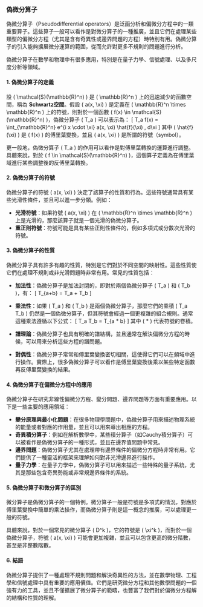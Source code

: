 ### 偽微分算子

偽微分算子（Pseudodifferential operators）是泛函分析和偏微分方程中的一類重要算子。這些算子一般可以看作是對微分算子的一種推廣，並且它們在處理某些類型的偏微分方程（尤其是含有奇異性或邊界問題的方程）時特別有用。偽微分算子的引入能夠擴展微分運算的範圍，從而允許對更多不規則的問題進行分析。

偽微分算子在數學和物理中有很多應用，特別是在量子力學、信號處理、以及多尺度分析等領域。

#### 1. 偽微分算子的定義

設 \( \mathcal{S}(\mathbb{R}^n) \) 是 \( \mathbb{R}^n \) 上的迅速減少的函數空間，稱為 **Schwartz空間**。假設 \( a(x, \xi) \) 是定義在 \( \mathbb{R}^n \times \mathbb{R}^n \) 上的符號，則對於一個函數 \( f(x) \in \mathcal{S}(\mathbb{R}^n) \)，偽微分算子 \( T_a \) 可以表示為：
\[
T_a f(x) = \int_{\mathbb{R}^n} e^{i x \cdot \xi} a(x, \xi) \hat{f}(\xi) \, d\xi
\]
其中 \( \hat{f}(\xi) \) 是 \( f(x) \) 的傅里葉變換，並且 \( a(x, \xi) \) 是所謂的符號（symbol）。

更一般地，偽微分算子 \( T_a \) 的作用可以看作是對傅里葉轉換的運算進行調整。具體來說，對於 \( f \in \mathcal{S}(\mathbb{R}^n) \)，這個算子定義為在傅里葉域進行某些調整後的反傅里葉轉換。

#### 2. 偽微分算子的符號

偽微分算子的符號 \( a(x, \xi) \) 決定了該算子的性質和行為。這些符號通常具有某些光滑性條件，並且可以進一步分類。例如：
- **光滑符號**：如果符號 \( a(x, \xi) \) 在 \( \mathbb{R}^n \times \mathbb{R}^n \) 上是光滑的，那麼該算子就是一個光滑的偽微分算子。
- **重正則符號**：符號可能是具有某些正則性條件的，例如多項式或分數次光滑的符號。

#### 3. 偽微分算子的性質

偽微分算子具有許多有趣的性質，特別是它們對於不同空間的映射性。這些性質使它們在處理不規則或非光滑問題時非常有用。常見的性質包括：

- **加法性**：偽微分算子是加法封閉的，即對於兩個偽微分算子 \( T_a \) 和 \( T_b \)，有：
  \[
  T_{a+b} = T_a + T_b
  \]
- **乘法性**：如果 \( T_a \) 和 \( T_b \) 是兩個偽微分算子，那麼它們的乘積 \( T_a T_b \) 仍然是一個偽微分算子，但其符號會經過一個更複雜的組合規則。通常這種乘法遵循以下公式：
  \[
  T_a T_b = T_{a * b}
  \]
  其中 \( * \) 代表符號的卷積。

- **譜理論**：偽微分算子也具有明確的譜結構，並且通常在解決偏微分方程的時候，可以用來分析這些方程的譜問題。

- **對偶性**：偽微分算子常常和傅里葉變換密切相關，這使得它們可以在頻域中進行操作。實際上，很多偽微分算子可以看作是傅里葉變換後乘以某些特定函數再反傅里葉變換的結果。

#### 4. 偽微分算子在偏微分方程中的應用

偽微分算子在研究非線性偏微分方程、變分問題、邊界問題等方面有重要應用。以下是一些主要的應用領域：

- **變分原理與最小化問題**：在很多物理學問題中，偽微分算子用來描述物理系統的能量或者對應的作用量，並且可以用來導出相應的方程。
- **奇異積分算子**：例如在解析數學中，某些積分算子（如Cauchy積分算子）可以被看作是偽微分算子的一種形式，並且在邊界值問題中常見。
- **邊界問題**：偽微分算子尤其在處理帶有邊界條件的偏微分方程時非常有用。它們提供了一種靈活的框架來理解如何對非光滑邊界進行操作。
- **量子力學**：在量子力學中，偽微分算子可以用來描述一些特殊的量子系統，尤其是那些包含奇異勢能或非常規邊界條件的系統。

#### 5. 偽微分算子和微分算子的區別

微分算子是偽微分算子的一個特例。微分算子一般是符號是多項式的情況，對應於傅里葉變換中簡單的乘法操作，而偽微分算子則是這一概念的推廣，可以處理更一般的符號。

具體來說，對於一個常見的微分算子 \( D^k \)，它的符號是 \( \xi^k \)，而對於一個偽微分算子，符號 \( a(x, \xi) \) 可能會更加複雜，並且可以包含更高的微分階數，甚至是非整數階數。

#### 6. 結語

偽微分算子提供了一種處理不規則問題和解決奇異性的方法，並在數學物理、工程學和信號處理中具有重要的應用價值。它們是研究微分方程和其他數學問題的一個強有力的工具，並且不僅擴展了微分算子的範疇，也豐富了我們對於偏微分方程解的結構和性質的理解。